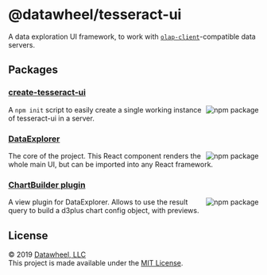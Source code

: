 # @datawheel/tesseract-ui

A data exploration UI framework, to work with [`olap-client`](https://www.npmjs.com/package/@datawheel/olap-client)-compatible data servers.

## Packages

### [create-tesseract-ui](./packages/create-tesseract-ui/)

<a href="https://www.npmjs.com/package/@datawheel/create-tesseract-ui">
  <img src="https://img.shields.io/npm/v/@datawheel/create-tesseract-ui.svg" alt="npm package" align="right">
</a>

A `npm init` script to easily create a single working instance of tesseract-ui in a server.

### [DataExplorer](./packages/tesseract-explorer/)

<a href="https://www.npmjs.com/package/@datawheel/tesseract-explorer">
  <img src="https://img.shields.io/npm/v/@datawheel/tesseract-explorer.svg" alt="npm package" align="right">
</a>

The core of the project. This React component renders the whole main UI, but can be imported into any React framework.

### [ChartBuilder plugin](./packages/view-chartbuilder/)

<a href="https://www.npmjs.com/package/@datawheel/tesseract-chartbuilder">
  <img src="https://img.shields.io/npm/v/@datawheel/tesseract-chartbuilder.svg" alt="npm package" align="right">
</a>

A view plugin for DataExplorer. Allows to use the result query to build a d3plus chart config object, with previews.

## License

© 2019 [Datawheel, LLC](https://datawheel.us/)  
This project is made available under the [MIT License](./LICENSE).
